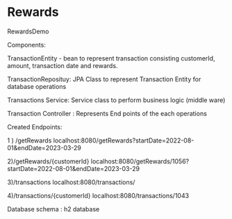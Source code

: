 # Rewards
RewardsDemo

Components:

TransactionEntity - bean to represent transaction consisting customerId, amount, transaction date and rewards.

TransactionReposituy: JPA Class to represent Transaction Entity for database  operations

Transactions Service: Service class to perform business logic (middle ware)

Transaction Controller : Represents End points of the each operations


Created Endpoints: 

1 ) /getRewards
localhost:8080/getRewards?startDate=2022-08-01&endDate=2023-03-29

2)/getRewards/{customerId}
localhost:8080/getRewards/1056?startDate=2022-08-01&endDate=2023-03-29

3)/transactions
localhost:8080/transactions/

4)/transactions/{customerId}
localhost:8080/transactions/1043

Database schema : h2 database
